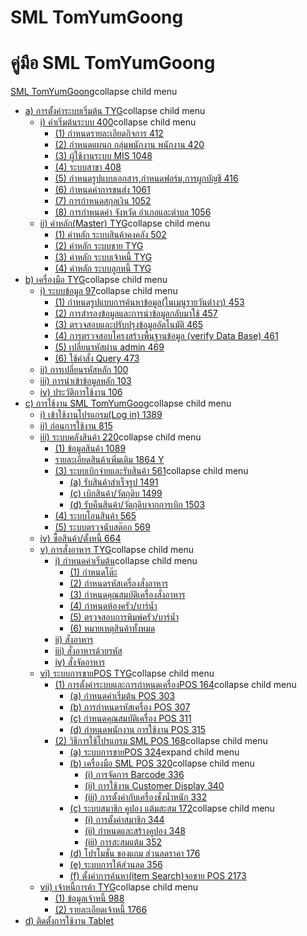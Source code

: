 # SML TomYumGoong

# คู่มือ SML TomYumGoong

[SML TomYumGoong](http://www.smlaccount.com/manual/?page_id=68)collapse child
menu

  * [a) การตั้งค่าระบบเริ่มต้น TYG](http://www.smlaccount.com/manual/?page_id=184)collapse child menu
    * [i) ค่าเริ่มต้นระบบ 400](http://www.smlaccount.com/manual/?page_id=3858)collapse child menu
      * [(1) กำหนดรายละเอียดกิจการ 412](http://www.smlaccount.com/manual/?page_id=3862)
      * [(2) กำหนดแผนก กลุ่มพนักงาน พนักงาน 420](http://www.smlaccount.com/manual/?page_id=3866)
      * [(3) ผู้ใช้งานระบบ MIS 1048](http://www.smlaccount.com/manual/?page_id=3870)
      * [(4) ระบบสาขา 408](http://www.smlaccount.com/manual/?page_id=3874)
      * [(5) กำหนดรูปแบบเอกสาร,กำหนดฟอร์ม,การผูกบัญชี 416](http://www.smlaccount.com/manual/?page_id=3878)
      * [(6) กำหนดค่าการขนส่ง 1061](http://www.smlaccount.com/manual/?page_id=3882)
      * [(7) การกำหนดสกุลเงิน 1052](http://www.smlaccount.com/manual/?page_id=3886)
      * [(8) การกำหนดค่า จังหวัด อำเภอและตำบล 1056](http://www.smlaccount.com/manual/?page_id=3890)
    * [ii) ค่าหลัก(Master) TYG](http://www.smlaccount.com/manual/?page_id=3903)collapse child menu
      * [(1) ค่าหลัก ระบบสินค้าคงคลัง 502](http://www.smlaccount.com/manual/?page_id=3907)
      * [(2) ค่าหลัก ระบบขาย TYG](http://www.smlaccount.com/manual/?page_id=3911)
      * [(3) ค่าหลัก ระบบเจ้าหนี้ TYG](http://www.smlaccount.com/manual/?page_id=3915)
      * [(4) ค่าหลัก ระบบลูกหนี้ TYG](http://www.smlaccount.com/manual/?page_id=3919)
  * [b) เครื่องมือ TYG](http://www.smlaccount.com/manual/?page_id=3928)collapse child menu
    * [i) ระบบข้อมูล 97](http://www.smlaccount.com/manual/?page_id=3932)collapse child menu
      * [(1) กำหนดรูปแบบการค้นหาข้อมูล(ในเมนูรายวันต่างๆ) 453](http://www.smlaccount.com/manual/?page_id=3936)
      * [(2) การสำรองข้อมูลและการนำข้อมูลกลับมาใช้ 457](http://www.smlaccount.com/manual/?page_id=3940)
      * [(3) ตรวจสอบและปรับปรุงข้อมูลอัตโนมัติ 465](http://www.smlaccount.com/manual/?page_id=3944)
      * [(4) การตรวจสอบโครงสร้างพื้นฐานข้อมูล (verify Data Base) 461](http://www.smlaccount.com/manual/?page_id=3948)
      * [(5) เปลี่ยนรหัสผ่าน admin 469](http://www.smlaccount.com/manual/?page_id=3952)
      * [(6) ใช้คำสั่ง Query 473](http://www.smlaccount.com/manual/?page_id=3956)
    * [ii) การเปลี่ยนรหัสหลัก 100](http://www.smlaccount.com/manual/?page_id=3960)
    * [iii) การนำเข้าข้อมูลหลัก 103](http://www.smlaccount.com/manual/?page_id=3964)
    * [iv) ประวัติการใช้งาน 106](http://www.smlaccount.com/manual/?page_id=3968)
  * [c) การใช้งาน SML TomYumGoog](http://www.smlaccount.com/manual/?page_id=3983)collapse child menu
    * [i) เข้าใช้งานโปรแกรม(Log in) 1389](http://www.smlaccount.com/manual/?page_id=3987)
    * [ii) ก่อนการใช้งาน 815](http://www.smlaccount.com/manual/?page_id=3991)
    * [iii) ระบบคลังสินค้า 220](http://www.smlaccount.com/manual/?page_id=3995)collapse child menu
      * [(1) ข้อมูลสินค้า 1089](http://www.smlaccount.com/manual/?page_id=3999)
      * [รายละเอียดสินค้าเพิ่มเติม 1864 Y](http://www.smlaccount.com/manual/?page_id=4003)
      * [(3) ระบบเบิกจ่ายและรับสินค้า 561](http://www.smlaccount.com/manual/?page_id=4007)collapse child menu
        * [(a) รับสินค้าสำเร็จรูป 1491](http://www.smlaccount.com/manual/?page_id=4011)
        * [(c) เบิกสินค้า/วัตถุดิบ 1499](http://www.smlaccount.com/manual/?page_id=4015)
        * [(d) รับคืนสินค้า/วัตถุดิบจากการเบิก 1503](http://www.smlaccount.com/manual/?page_id=4019)
      * [(4) ระบบโอนสินค้า 565](http://www.smlaccount.com/manual/?page_id=4023)
      * [(5) ระบบตรวจนับสต๊อก 569](http://www.smlaccount.com/manual/?page_id=4027)
    * [iv) ซื้อสินค้า/ตั้งหนี้ 664](http://www.smlaccount.com/manual/?page_id=4174)
    * [v) การสั่งอาหาร TYG](http://www.smlaccount.com/manual/?page_id=188)collapse child menu
      * [i) กำหนดค่าเริ่มต้น](http://www.smlaccount.com/manual/?page_id=192)collapse child menu
        * [(1) กำหนดโต๊ะ](http://www.smlaccount.com/manual/?page_id=4182)
        * [(2) กำหนดรหัสเครื่องสั่งอาหาร](http://www.smlaccount.com/manual/?page_id=4190)
        * [(3) กำหนดคุณสมบัติเครื่องสั่งอาหาร](http://www.smlaccount.com/manual/?page_id=4194)
        * [(4) กำหนดห้องครัว/บาร์น้ำ](http://www.smlaccount.com/manual/?page_id=4198)
        * [(5) ตรวจสอบการพิมพ์ครัว/บาร์น้ำ](http://www.smlaccount.com/manual/?page_id=4202)
        * [(6) หมายเหตุสินค้าทั้งหมด](http://www.smlaccount.com/manual/?page_id=4206)
      * [ii) สั่งอาหาร](http://www.smlaccount.com/manual/?page_id=4210)
      * [iii) สั่งอาหารด้วยรหัส](http://www.smlaccount.com/manual/?page_id=4214)
      * [iv) สั่งจัดอาหาร](http://www.smlaccount.com/manual/?page_id=4218)
    * [vi) ระบบการขายPOS TYG](http://www.smlaccount.com/manual/?page_id=4044)collapse child menu
      * [(1) การตั้งค่าระบบและการกำหนดเครื่องPOS 164](http://www.smlaccount.com/manual/?page_id=4049)collapse child menu
        * [(a) กำหนดค่าเริ่มต้น POS 303](http://www.smlaccount.com/manual/?page_id=4053)
        * [(b) การกำหนดรหัสเครื่อง POS 307](http://www.smlaccount.com/manual/?page_id=4057)
        * [(c) กำหนดคุณสมบัติเครื่อง POS 311](http://www.smlaccount.com/manual/?page_id=4061)
        * [(d) กำหนดพนักงาน การใช้งาน POS 315](http://www.smlaccount.com/manual/?page_id=4065)
      * [(2) วิธีการใช้โปรแกรม SML POS 168](http://www.smlaccount.com/manual/?page_id=4069)collapse child menu
        * [(a) ระบบการขายPOS 324](http://www.smlaccount.com/manual/?page_id=4137)expand child menu
        * [(b) เครื่องมือ SML POS 320](http://www.smlaccount.com/manual/?page_id=4132)collapse child menu
          * [(i) การจัดการ Barcode 336](http://www.smlaccount.com/manual/?page_id=4073)
          * [(ii) การใช้งาน Customer Display 340](http://www.smlaccount.com/manual/?page_id=4077)
          * [(iii) การตั้งค่ากับเครื่องชั่งน้ำหนัก 332](http://www.smlaccount.com/manual/?page_id=4081)
        * [(c) ระบบสมาชิก คูปอง แต้มสะสม 172](http://www.smlaccount.com/manual/?page_id=4085)collapse child menu
          * [(i) การตั้งค่าสมาชิก 344](http://www.smlaccount.com/manual/?page_id=4090)
          * [(ii) กำหนดและสร้างคูปอง 348](http://www.smlaccount.com/manual/?page_id=4094)
          * [(iii) การสะสมแต้ม 352](http://www.smlaccount.com/manual/?page_id=4098)
        * [(d) โปรโมชั่น ของแถม ส่วนลดราคา 176](http://www.smlaccount.com/manual/?page_id=4102)
        * [(e) ระบบการให้ส่วนลด 356](http://www.smlaccount.com/manual/?page_id=4106)
        * [(f) ตั้งค่าการค้นหา(item Search)จอขาย POS 2173](http://www.smlaccount.com/manual/?page_id=4110)
    * [vii) เจ้าหนี้การค้า TYG](http://www.smlaccount.com/manual/?page_id=4232)collapse child menu
      * [(1) ข้อมูลเจ้าหนี้ 988](http://www.smlaccount.com/manual/?page_id=4236)
      * [(2) รายละเอียดเจ้าหนี้ 1766](http://www.smlaccount.com/manual/?page_id=4240)
  * [d) ติดตั้งการใช้งาน Tablet](http://www.smlaccount.com/manual/?page_id=1877)

